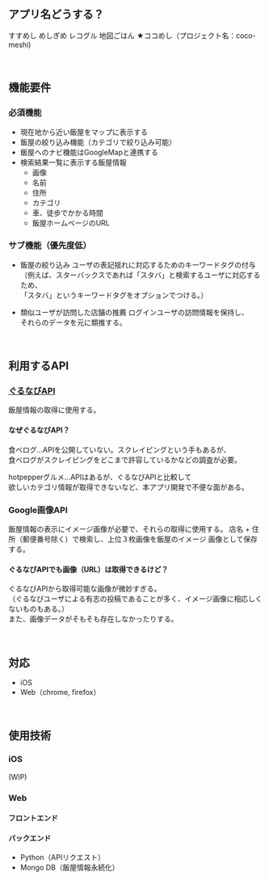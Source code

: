 ## アプリ名どうする？
すすめし
めしぎめ
レコグル
地図ごはん
★ココめし（プロジェクト名：coco-meshi)

<br>

## 機能要件
### 必須機能
- 現在地から近い飯屋をマップに表示する
- 飯屋の絞り込み機能（カテゴリで絞り込み可能）
- 飯屋へのナビ機能はGoogleMapと連携する
- 検索結果一覧に表示する飯屋情報
    * 画像
    * 名前
    * 住所
    * カテゴリ
    * 車、徒歩でかかる時間
    * 飯屋ホームページのURL

 	 
### サブ機能（優先度低）
- 飯屋の絞り込み
ユーザの表記揺れに対応するためのキーワードタグの付与
（例えば、スターバックスであれば「スタバ」と検索するユーザに対応するため、  
「スタバ」というキーワードタグをオプションでつける。）
 	 
- 類似ユーザが訪問した店舗の推薦
ログインユーザの訪問情報を保持し、  
それらのデータを元に類推する。

<br>

## 利用するAPI
### [ぐるなびAPI](https://api.gnavi.co.jp/api/)
飯屋情報の取得に使用する。  

#### なぜぐるなびAPI？
食べログ...APIを公開していない。スクレイピングという手もあるが、  
食べログがスクレイピングをどこまで許容しているかなどの調査が必要。

hotpepperグルメ...APIはあるが、ぐるなびAPIと比較して  
欲しいカテゴリ情報が取得できないなど、本アプリ開発で不便な面がある。

### Google画像API
飯屋情報の表示にイメージ画像が必要で、それらの取得に使用する。
店名 + 住所（郵便番号除く）で検索し、上位３枚画像を飯屋のイメージ
画像として保存する。

#### ぐるなびAPIでも画像（URL）は取得できるけど？
ぐるなびAPIから取得可能な画像が微妙すぎる。  
（ぐるなびユーザによる有志の投稿であることが多く、イメージ画像に相応しくないものもある。）  
また、画像データがそもそも存在しなかったりする。
 
<br>

## 対応

- iOS
- Web（chrome, firefox）

<br>

## 使用技術

### iOS
(WIP)

### Web

#### フロントエンド

#### バックエンド
- Python（APIリクエスト）
- Mongo DB（飯屋情報永続化）
